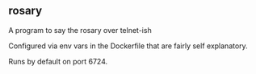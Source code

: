 rosary
---

A program to say the rosary over telnet-ish

Configured via env vars in the Dockerfile that are fairly self explanatory.

Runs by default on port 6724.
